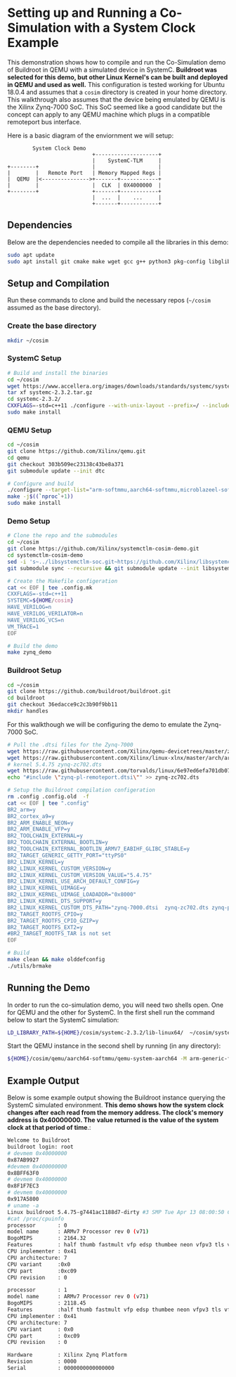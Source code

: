 # Setting up and Running a Co-Simulation with a System Clock Example

This demonstration shows how to compile and run the Co-Simulation demo of Buildroot in QEMU with a simulated device in SystemC.  **Buildroot was selected for this demo, but other Linux Kernel's can be built and deployed in QEMU and used as well.** This configuration is tested working for Ubuntu 18.0.4 and assumes that a `cosim` directory is created in your home directory. This walkthrough also assumes that the device being emulated by QEMU is the Xilinx Zynq-7000 SoC.  This SoC seemed like a good candidate but the concept can apply to any QEMU machine which plugs in a compatible remoteport bus interface.

Here is a basic diagram of the enviornment we will setup:
```
        System Clock Demo
                           +--------------------+
                           |    SystemC-TLM     |
+--------+                 |                    |
|        |   Remote Port   | Memory Mapped Regs |
|  QEMU  |<--------------->+-------+------------+
|        |                 |  CLK  | 0X4000000  |
+--------+                 +-------+------------+
                           |  ...  |    ...     |
                           +-------+------------+
```

## Dependencies

Below are the dependencies needed to compile all the libraries in this demo:

```bash
sudo apt update
sudo apt install git cmake make wget gcc g++ python3 pkg-config libglib2.0-dev libpixman-1-dev verilator expect cpio unzip rsync bc libssl-dev
```

## Setup and Compilation

Run these commands to clone and build the necessary repos (`~/cosim` assumed as the base directory).

### Create the base directory

```bash
mkdir ~/cosim
```

### SystemC Setup

```bash
# Build and install the binaries
cd ~/cosim
wget https://www.accellera.org/images/downloads/standards/systemc/systemc-2.3.2.tar.gz
tar xf systemc-2.3.2.tar.gz
cd systemc-2.3.2/
CXXFLAGS=-std=c++11 ./configure --with-unix-layout --prefix=/ --includedir=/usr/include ; make
sudo make install
```

### QEMU Setup

```bash
cd ~/cosim
git clone https://github.com/Xilinx/qemu.git
cd qemu
git checkout 303b509ec23138c43be8a371
git submodule update --init dtc

# Configure and build
./configure --target-list="arm-softmmu,aarch64-softmmu,microblazeel-softmmu" --enable-fdt --disable-kvm --disable-xen
make -j$((`nproc`+1))
sudo make install
```

### Demo Setup

```bash
# Clone the repo and the submodules
cd ~/cosim
git clone https://github.com/Xilinx/systemctlm-cosim-demo.git
cd systemctlm-cosim-demo
sed -i 's~../libsystemctlm-soc.git~https://github.com/Xilinx/libsystemctlm-soc.git~g' .gitmodules
git submodule sync --recursive && git submodule update --init libsystemctlm-soc

# Create the Makefile configeration
cat << EOF | tee .config.mk
CXXFLAGS=-std=c++11
SYSTEMC=${HOME/cosim}
HAVE_VERILOG=n
HAVE_VERILOG_VERILATOR=n
HAVE_VERILOG_VCS=n
VM_TRACE=1
EOF

# Build the demo
make zynq_demo
```

### Buildroot Setup

```bash
cd ~/cosim
git clone https://github.com/buildroot/buildroot.git
cd buildroot
git checkout 36edacce9c2c3b90f9bb11
mkdir handles
```

For this walkthough we will be configuring the demo to emulate the Zynq-7000 SoC. 

```bash
# Pull the .dtsi files for the Zynq-7000
wget https://raw.githubusercontent.com/Xilinx/qemu-devicetrees/master/zynq-pl-remoteport.dtsi
wget https://raw.githubusercontent.com/Xilinx/linux-xlnx/master/arch/arm/boot/dts/zynq-7000.dtsi
# kernel 5.4.75 zynq-zc702.dts
wget https://raw.githubusercontent.com/torvalds/linux/6e97ed6efa701db070da0054b055c085895aba86/arch/arm/boot/dts/zynq-zc702.dts
echo "#include \"zynq-pl-remoteport.dtsi\"" >> zynq-zc702.dts

# Setup the Buildroot compilation configeration
rm .config .config.old  -f
cat << EOF | tee ".config"
BR2_arm=y
BR2_cortex_a9=y
BR2_ARM_ENABLE_NEON=y
BR2_ARM_ENABLE_VFP=y
BR2_TOOLCHAIN_EXTERNAL=y
BR2_TOOLCHAIN_EXTERNAL_BOOTLIN=y
BR2_TOOLCHAIN_EXTERNAL_BOOTLIN_ARMV7_EABIHF_GLIBC_STABLE=y
BR2_TARGET_GENERIC_GETTY_PORT="ttyPS0"
BR2_LINUX_KERNEL=y
BR2_LINUX_KERNEL_CUSTOM_VERSION=y
BR2_LINUX_KERNEL_CUSTOM_VERSION_VALUE="5.4.75"
BR2_LINUX_KERNEL_USE_ARCH_DEFAULT_CONFIG=y
BR2_LINUX_KERNEL_UIMAGE=y
BR2_LINUX_KERNEL_UIMAGE_LOADADDR="0x8000"
BR2_LINUX_KERNEL_DTS_SUPPORT=y
BR2_LINUX_KERNEL_CUSTOM_DTS_PATH="zynq-7000.dtsi  zynq-zc702.dts zynq-pl-remoteport.dtsi"
BR2_TARGET_ROOTFS_CPIO=y
BR2_TARGET_ROOTFS_CPIO_GZIP=y
BR2_TARGET_ROOTFS_EXT2=y
#BR2_TARGET_ROOTFS_TAR is not set
EOF

# Build
make clean && make olddefconfig
./utils/brmake
```

## Running the Demo

In order to run the co-simulation demo, you will need two shells open. One for QEMU and the other for SystemC. In the first shell run the command below to start the SystemC simulation:

```bash
LD_LIBRARY_PATH=${HOME}/cosim/systemc-2.3.2/lib-linux64/  ~/cosim/systemctlm-cosim-demo/zynq_demo  unix:${HOME}/cosim/buildroot/handles/qemu-rport-_cosim@0 1000000
```

Start the QEMU instance in the second shell by running (in any directory):

```bash
${HOME}/cosim/qemu/aarch64-softmmu/qemu-system-aarch64 -M arm-generic-fdt-7series -m 1G -kernel ${HOME}/cosim/buildroot/output/images/uImage -dtb ${HOME}/cosim/buildroot/output/images/zynq-zc702.dtb --initrd ${HOME}/cosim/buildroot/output/images/rootfs.cpio.gz -serial /dev/null -serial mon:stdio -display none -net nic -net nic -net user -machine-path ${HOME}/cosim/buildroot/handles -icount 0,sleep=off -rtc clock=vm -sync-quantum 1000000
```

## Example Output

Below is some example output showing the Buildroot instance querying the SystemC simulated environment. **This demo shows how the system clock changes after each read from the memory address. The clock's memory address is 0x40000000. The value returned is the value of the system clock at that period of time**.:

```bash
Welcome to Buildroot
buildroot login: root
# devmem 0x40000000
0x87AB9927
#devmem 0x400000000
0x8BFF63F0
# devmem 0x40000000
0x8F1F7EC3
# devmem 0x40000000
0x917A5800
# uname -a
Linux buildroot 5.4.75-g7441ac1188d7-dirty #3 SMP Tue Apr 13 08:00:50 CST 2021 armv71 GNU/Linux
#cat /proc/cpuinfo
processor       : 0
model name      : ARMv7 Processor rev 0 (v71)
BogoMIPS        : 2164.32
Features        : half thumb fastmult vfp edsp thumbee neon vfpv3 tls vfpd32
CPU inplementer : 0x41
CPU architecture: 7
CPU variant     :0x0
CPU part        :0xc09
CPU revision    : 0

processor       : 1
model name      : ARMv7 Processor rev 0 (v71)
BogoMIPS        : 2118.45
Features        :half thumb fastmult vfp edsp thumbee neon vfpv3 tls vfpd32
CPU implementer : 0x41
CPU architecture: 7
CPU variant     : 0x0
CPU part        : 0xc09
CPU revision    : 0

Hardware        : Xilinx Zynq Platform
Revision        : 0000
Serial          : 0000000000000000
```



